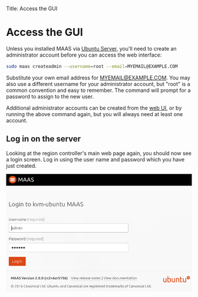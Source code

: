 Title: Access the GUI
	
# Access the GUI

Unless you installed MAAS via [Ubuntu Server](installconfig-server-iso.html),
you'll need to create an administrator account before you can access the web
interface:

```bash
sudo maas createadmin --username=root --email=MYEMAIL@EXAMPLE.COM
```

Substitute your own email address for <MYEMAIL@EXAMPLE.COM>. You may also use
a different username for your administrator account, but "root" is a common
convention and easy to remember. The command will prompt for a password to
assign to the new user.

Additional administrator accounts can be created from the [web
UI](installconfig-account.html), or by running the above
command again, but you will always need at least one account.

## Log in on the server

Looking at the region controller's main web page again, you should now see a
login screen. Log in using the user name and password which you have just
created.

![web account login](./media/install-login.png)
